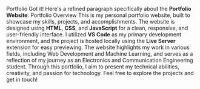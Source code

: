  Portfolio
 Got it! Here's a refined paragraph specifically about the **Portfolio Website**:
 Portfolio Overview
This is my personal portfolio website, built to showcase my skills, projects, and accomplishments. The website is designed using **HTML**, **CSS**, and **JavaScript** for a clean, responsive, and user-friendly interface. I utilized **VS Code** as my primary development environment, and the project is hosted locally using the **Live Server** extension for easy previewing. The website highlights my work in various fields, including Web Development and Machine Learning, and serves as a reflection of my journey as an Electronics and Communication Engineering student. Through this portfolio, I aim to present my technical abilities, creativity, and passion for technology. Feel free to explore the projects and get in touch!
